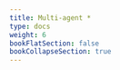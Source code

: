 ```yaml
---
title: Multi-agent *
type: docs
weight: 6
bookFlatSection: false
bookCollapseSection: true
---
```


